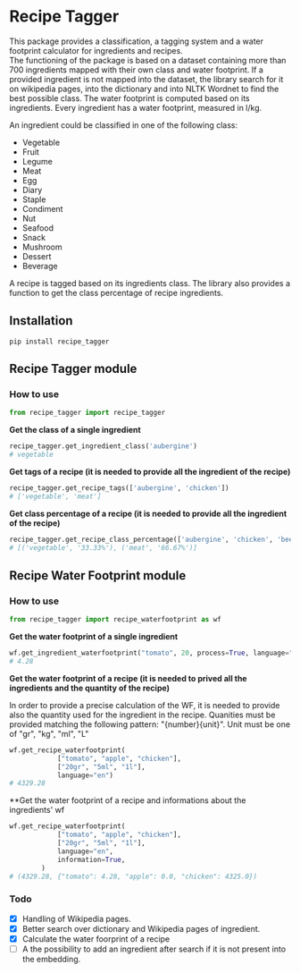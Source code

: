 # Recipe Tagger

This package provides a classification, a tagging system and a water footprint calculator for ingredients and recipes.  
The functioning of the package is based on a dataset containing more than 700 ingredients mapped with their own class and water footprint. 
If a provided ingredient is not mapped into the dataset, the library search for it on wikipedia pages, into the dictionary and into NLTK Wordnet to find the best possible class. 
The water footprint is computed based on its ingredients. Every ingredient has a water footprint, measured in l/kg. 

An ingredient could be classified in one of the following class: 
- Vegetable
- Fruit
- Legume
- Meat
- Egg
- Diary
- Staple
- Condiment
- Nut
- Seafood
- Snack
- Mushroom
- Dessert
- Beverage

A recipe is tagged based on its ingredients class. 
The library also provides a function to get the class percentage of recipe ingredients. 

## Installation

```
pip install recipe_tagger
```
## Recipe Tagger module 

### How to use

```python
from recipe_tagger import recipe_tagger
```

**Get the class of a single ingredient**

```python
recipe_tagger.get_ingredient_class('aubergine')
# vegetable
```

**Get tags of a recipe (it is needed to provide all the ingredient of the recipe)**

```python
recipe_tagger.get_recipe_tags(['aubergine', 'chicken'])
# ['vegetable', 'meat']
```

**Get class percentage of a recipe (it is needed to provide all the ingredient of the recipe)**

```python
recipe_tagger.get_recipe_class_percentage(['aubergine', 'chicken', 'beef'])
# [('vegetable', '33.33%'), ('meat', '66.67%')]
```

## Recipe Water Footprint module

### How to use

```python
from recipe_tagger import recipe_waterfootprint as wf
```

**Get the water footprint of a single ingredient**

```python
wf.get_ingredient_waterfootprint("tomato", 20, process=True, language="en")
# 4.28
```

**Get the water footprint of a recipe (it is needed to prived all the ingredients and the quantity of the recipe)**

In order to provide a precise calculation of the WF, it is needed to provide also the quantity used for the ingredient in the recipe. 
Quanities must be provided matching the following pattern: "{number}{unit}". Unit must be one of "gr", "kg", "ml", "L"

```python
wf.get_recipe_waterfootprint(
            ["tomato", "apple", "chicken"], 
            ["20gr", "5ml", "1l"], 
            language="en")
# 4329.28
```

**Get the water footprint of a recipe and informations about the ingredients' wf
```python
wf.get_recipe_waterfootprint(
            ["tomato", "apple", "chicken"],
            ["20gr", "5ml", "1l"],
            language="en",
            information=True,
        )
# (4329.28, {"tomato": 4.28, "apple": 0.0, "chicken": 4325.0})
```


### Todo
- [x] Handling of Wikipedia pages.
- [x] Better search over dictionary and Wikipedia pages of ingredient.
- [x] Calculate the water foorprint of a recipe
- [ ] A the possibility to add an ingredient after search if it is not present into the embedding.
